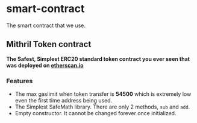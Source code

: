 # smart-contract
The smart contract that we use.

## Mithril Token contract
**The Safest, Simplest ERC20 standard token contract you ever seen that was deployed on [etherscan.io](https://etherscan.io/token/0x3893b9422cd5d70a81edeffe3d5a1c6a978310bb)**

### Features
- The max gaslimit when token transfer is **54500** which is extremely low even the first time address being used.
- The Simplest SafeMath library. There are only 2 methods, `sub` and `add`.
- Empty constructor. It cannot be changed forever once initialized.
